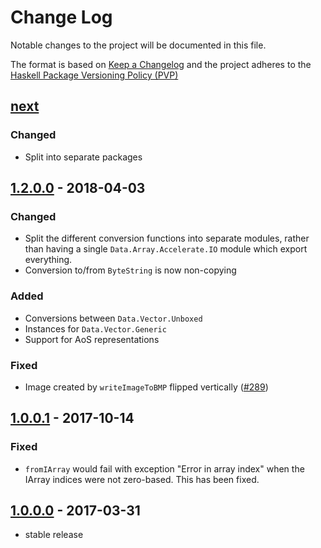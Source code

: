 # Change Log

Notable changes to the project will be documented in this file.

The format is based on [Keep a Changelog](http://keepachangelog.com/) and the
project adheres to the [Haskell Package Versioning
Policy (PVP)](https://pvp.haskell.org)


## [next]
### Changed
  * Split into separate packages

## [1.2.0.0] - 2018-04-03
### Changed
  * Split the different conversion functions into separate modules, rather than having a single `Data.Array.Accelerate.IO` module which export everything.
  * Conversion to/from `ByteString` is now non-copying

### Added
  * Conversions between `Data.Vector.Unboxed`
  * Instances for `Data.Vector.Generic`
  * Support for AoS representations

### Fixed
  * Image created by `writeImageToBMP` flipped vertically ([#289])


## [1.0.0.1] - 2017-10-14
### Fixed
  * `fromIArray` would fail with exception "Error in array index" when the IArray indices were not zero-based. This has been fixed.


## [1.0.0.0] - 2017-03-31
  * stable release


[next]:       https://github.com/AccelerateHS/accelerate-io/compare/1.2.0.0...HEAD
[1.2.0.0]:    https://github.com/AccelerateHS/accelerate-io/compare/1.0.0.1...1.2.0.0
[1.0.0.1]:    https://github.com/AccelerateHS/accelerate-io/compare/1.0.0.0...1.0.0.1
[1.0.0.0]:    https://github.com/AccelerateHS/accelerate-io/compare/0.15.1.0...1.0.0.0


[#289]:       https://github.com/AccelerateHS/accelerate/issues/289

